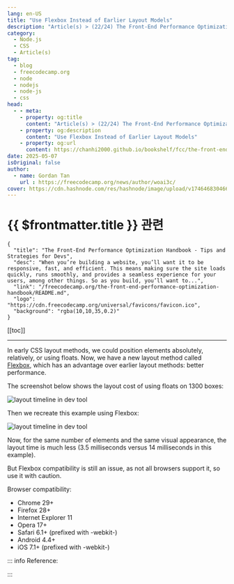 ```yaml
---
lang: en-US
title: "Use Flexbox Instead of Earlier Layout Models"
description: "Article(s) > (22/24) The Front-End Performance Optimization Handbook - Tips and Strategies for Devs"
category:
  - Node.js
  - CSS
  - Article(s)
tag:
  - blog
  - freecodecamp.org
  - node
  - nodejs
  - node-js
  - css
head:
  - - meta:
    - property: og:title
      content: "Article(s) > (22/24) The Front-End Performance Optimization Handbook - Tips and Strategies for Devs"
    - property: og:description
      content: "Use Flexbox Instead of Earlier Layout Models"
    - property: og:url
      content: https://chanhi2000.github.io/bookshelf/fcc/the-front-end-performance-optimization-handbook/use-flexbox-instead-of-earlier-layout-models.html
date: 2025-05-07
isOriginal: false
author:
  - name: Gordan Tan
    url : https://freecodecamp.org/news/author/woai3c/
cover: https://cdn.hashnode.com/res/hashnode/image/upload/v1746468304666/ca24ac6b-1591-4abf-a544-739fbfaecf49.png
---
```


# {{ $frontmatter.title }} 관련

```component VPCard
{
  "title": "The Front-End Performance Optimization Handbook - Tips and Strategies for Devs",
  "desc": "When you’re building a website, you’ll want it to be responsive, fast, and efficient. This means making sure the site loads quickly, runs smoothly, and provides a seamless experience for your users, among other things. So as you build, you’ll want to...",
  "link": "/freecodecamp.org/the-front-end-performance-optimization-handbook/README.md",
  "logo": "https://cdn.freecodecamp.org/universal/favicons/favicon.ico",
  "background": "rgba(10,10,35,0.2)"
}
```

[[toc]]

---

<SiteInfo
  name="The Front-End Performance Optimization Handbook - Tips and Strategies for Devs"
  desc="When you’re building a website, you’ll want it to be responsive, fast, and efficient. This means making sure the site loads quickly, runs smoothly, and provides a seamless experience for your users, among other things. So as you build, you’ll want to..."
  url="https://freecodecamp.org/news/the-front-end-performance-optimization-handbook#heading-use-flexbox-instead-of-earlier-layout-models"
  logo="https://cdn.freecodecamp.org/universal/favicons/favicon.ico"
  preview="https://cdn.hashnode.com/res/hashnode/image/upload/v1746468304666/ca24ac6b-1591-4abf-a544-739fbfaecf49.png"/>

In early CSS layout methods, we could position elements absolutely, relatively, or using floats. Now, we have a new layout method called [<VPIcon icon="fa-brands fa-firefox"/>Flexbox](https://developer.mozilla.org/zh-CN/docs/Web/CSS/CSS_Flexible_Box_Layout/Basic_Concepts_of_Flexbox), which has an advantage over earlier layout methods: better performance.

The screenshot below shows the layout cost of using floats on 1300 boxes:

![layout timeline in dev tool](https://camo.githubusercontent.com/ff6a96a175ccd6a4a55e0a0ea2932833cae4f639ddfda73c330f056eb2311efa/68747470733a2f2f696d672d626c6f672e6373646e696d672e636e2f696d675f636f6e766572742f37343264613262643539656537613331396239363036643461393539323234392e706e67)

Then we recreate this example using Flexbox:

![layout timeline in dev tool](https://camo.githubusercontent.com/18ad08d69431cc0ef0d60b3aa748aa1e0220329cb6043046eeb744ad3ec64abe/68747470733a2f2f696d672d626c6f672e6373646e696d672e636e2f696d675f636f6e766572742f63633831663131613634643232613863656334643935616638633136376537362e706e67)

Now, for the same number of elements and the same visual appearance, the layout time is much less (3.5 milliseconds versus 14 milliseconds in this example).

But Flexbox compatibility is still an issue, as not all browsers support it, so use it with caution.

Browser compatibility:

- Chrome 29+
- Firefox 28+
- Internet Explorer 11
- Opera 17+
- Safari 6.1+ (prefixed with -webkit-)
- Android 4.4+
- iOS 7.1+ (prefixed with -webkit-)

::: info Reference:

<SiteInfo
  name="Avoid large, complex layouts and layout thrashing | Articles | web.dev"
  desc="Layout is where the browser figures out the geometric information for elements - their size and location in the page. Each element will have explicit or implicit sizing information based on the CSS that was used, the contents of the element, or a parent element. The process is called Layout in Chrome."
  url="https://web.dev/articles/avoid-large-complex-layouts-and-layout-thrashing/"
  logo="https://gstatic.com/devrel-devsite/prod/v31bf0d5ece3babea9777b807f088a03e9bb2225d007f11b8410e9c896eb213a6/web/images/favicon.png"
  preview="https://web.dev/static/articles/avoid-large-complex-layouts-and-layout-thrashing/image/thumb.png"/>

:::
